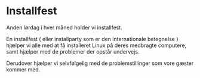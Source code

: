 # Installfest
Anden lørdag i hver måned holder vi installfest.

En installfest ( eller installparty som er den internationale betegnelse ) hjælper vi alle med at få installeret Linux på deres medbragte computere, samt hjælper med de problemer der opstår undervejs.

Derudover hjælper vi selvfølgelig med de problemstillinger som vore gæster kommer med.
